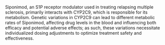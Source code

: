 Siponimod, an S1P receptor modulator used in treating relapsing multiple sclerosis, primarily interacts with CYP2C9, which is responsible for its metabolism. Genetic variations in CYP2C9 can lead to different metabolic rates of Siponimod, affecting drug levels in the blood and influencing both efficacy and potential adverse effects; as such, these variations necessitate individualized dosing adjustments to optimize treatment safety and effectiveness.